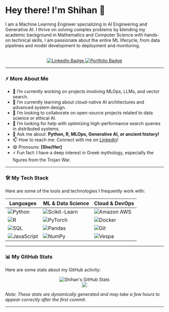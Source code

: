 # Hey there! I'm Shihan 👋

I am a Machine Learning Engineer specializing in AI Engineering and Generative AI. I thrive on solving complex problems by blending my academic background in Mathematics and Computer Science with hands-on technical skills. I am passionate about the entire ML lifecycle, from data pipelines and model development to deployment and monitoring.

<br>

<div id="badges" align="center">
  <a href="https://www.linkedin.com/in/shihan-he/">
    <img src="https://img.shields.io/badge/LinkedIn-blue?style=for-the-badge&logo=linkedin&logoColor=white" alt="LinkedIn Badge"/>
  </a>
  <a href="https://your-portfolio-website.com/">
    <img src="https://img.shields.io/badge/Portfolio-black?style=for-the-badge&logo=website&logoColor=white" alt="Portfolio Badge"/>
  </a>
</div>

---

### ⚡ More About Me

- 🔭 I’m currently working on projects involving MLOps, LLMs, and vector search.
- 🌱 I’m currently learning about cloud-native AI architectures and advanced system design.
- 👯 I’m looking to collaborate on open-source projects related to data science or ethical AI.
- 🤔 I’m looking for help with optimizing high-performance search queries in distributed systems.
- 💬 Ask me about: **Python, R, MLOps, Generative AI, or ancient history!**
- 📫 How to reach me: Connect with me on [LinkedIn](https://www.linkedin.com/in/shihan-he/)!
- 😄 Pronouns: **[She/Her]**
- ⚡ Fun fact: I have a deep interest in Greek mythology, especially the figures from the Trojan War.

---

### 🛠️ My Tech Stack

Here are some of the tools and technologies I frequently work with:

| **Languages** | **ML & Data Science** | **Cloud & DevOps** |
|---------------|-----------------------|--------------------|
| ![Python](https://img.shields.io/badge/Python-3776AB?style=for-the-badge&logo=python&logoColor=white) | ![Scikit-Learn](https://img.shields.io/badge/scikit--learn-F7931E?style=for-the-badge&logo=scikit-learn&logoColor=white) | ![Amazon AWS](https://img.shields.io/badge/Amazon_AWS-232F3E?style=for-the-badge&logo=amazon-aws&logoColor=white) |
| ![R](https://img.shields.io/badge/R-276DC3?style=for-the-badge&logo=r&logoColor=white) | ![PyTorch](https://img.shields.io/badge/PyTorch-EE4C2C?style=for-the-badge&logo=PyTorch&logoColor=white) | ![Docker](https://img.shields.io/badge/Docker-2496ED?style=for-the-badge&logo=docker&logoColor=white) |
| ![SQL](https://img.shields.io/badge/SQL-4479A1?style=for-the-badge&logo=postgresql&logoColor=white) | ![Pandas](https://img.shields.io/badge/Pandas-150458?style=for-the-badge&logo=pandas&logoColor=white) | ![Git](https://img.shields.io/badge/Git-F05032?style=for-the-badge&logo=git&logoColor=white) |
| ![JavaScript](https://img.shields.io/badge/JavaScript-F7DF1E?style=for-the-badge&logo=javascript&logoColor=black) | ![NumPy](https://img.shields.io/badge/NumPy-013243?style=for-the-badge&logo=numpy&logoColor=white) | ![Vespa](https://img.shields.io/badge/Vespa-D22531?style=for-the-badge&logo=v&logoColor=white) |

---

### 📊 My GitHub Stats

Here are some stats about my GitHub activity:

<p align="center">
  <img src="https://github-readme-stats.vercel.app/api?username=she2025&show_icons=true&theme=tokyonight&rank_icon=github" alt="Shihan's GitHub Stats">
  <br>
  <img src="https://github-readme-stats.vercel.app/api/top-langs/?username=she2025&layout=compact&theme=tokyonight">
</p>

*Note: These stats are dynamically generated and may take a few hours to appear correctly after the first commit.*

---
